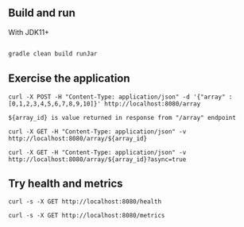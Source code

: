 ## Build and run

With JDK11+
```bash

gradle clean build runJar
```

## Exercise the application

```
curl -X POST -H "Content-Type: application/json" -d '{"array" : [0,1,2,3,4,5,6,7,8,9,10]}' http://localhost:8080/array

${array_id} is value returned in response from "/array" endpoint

curl -X GET -H "Content-Type: application/json" -v http://localhost:8080/array/${array_id}

curl -X GET -H "Content-Type: application/json" -v http://localhost:8080/array/${array_id}?async=true

```

## Try health and metrics

```
curl -s -X GET http://localhost:8080/health

curl -s -X GET http://localhost:8080/metrics
```
